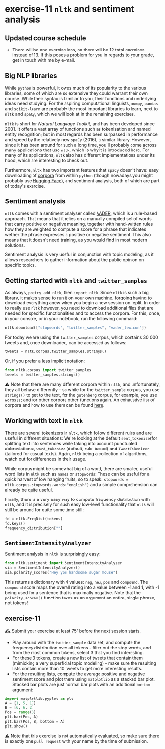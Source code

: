 

# exercise-11 `nltk` and sentiment analysis

## Updated course schedule

* There will be one exercise less, so there will be 12 total exercises instead of 13. If this poses a problem for you in regards to your grade, get in touch with me by e-mail.

## Big NLP libraries

While `python` is powerful, it owes much of its popularity to the various libraries, some of which are so extensive they could warrant their own course. While their syntax is familiar to you, their functions and underlying ideas need studying. For the aspiring computational linguists, `numpy`, `pandas` and `scikit-learn` are probably the most important libraries to learn, next to `nltk` and `spaCy`, which we will look at in the remaining exercises.

`nltk` is short for *Natural Language Toolkit*, and has been developed since 2001. It offers a vast array of functions such as tokenisation and named entity recognition; but in most regards has been surpassed in performance and speed by the relatively new `spaCy` (2016), a similar library. However, since it has been around for such a long time, you'll probably come across many applications that use `nltk`, which is why it is introduced here. For many of its applications, `nltk` also has different implementations under its hood, which are interesting to check out.

Furthermore, `nltk` has two important features that `spaCy` doesn't have: easy downloading of [corpora](http://www.nltk.org/nltk_data/) from within `python` (though nowadays you might probably use [Hugging Face](https://huggingface.co/datasets)), and sentiment analysis, both of which are part of today's exercise.

## Sentiment analysis 

`nltk` comes with a sentiment analyser called [VADER](https://github.com/cjhutto/vaderSentiment), which is a rule-based approach. That means that it relies on a manually compiled set of  words that carry positive or negative meaning, together with hand-written rules how they are weighted to compute a score for a phrase that indicates wether the phrase expresses a positive or negative sentiment. This also means that it doesn't need training, as you would find in most modern solutions.

Sentiment analysis is very useful in conjunction with topic modeling, as it allows researchers to gather information about the public opinion on specific topics.

## Getting started with `nltk` and `twitter_samples`

As always, `poetry add nltk`, then `import nltk`. Since `nltk` is such a big library, it makes sense to run it on your own machine, forgoing having to download everything anew when you begin a new session on replit. In order to really use `nltk` however, you need to download additional files that are needed for specific functionalities and to access the corpora. For this, once, in your console, or in your notebook, run the following command:

```python
nltk.download(["stopwords", "twitter_samples", "vader_lexicon"])
```

For today we are using the `twitter_samples` corpus, which contains 30 000 tweets and, once downloaded, can be accessed as follows:

```python
tweets = nltk.corpus.twitter_samples.strings()
```

Or, if you prefer a less implicit notation:

```python
from nltk.corpus import twitter_samples
tweets = twitter_samples.strings()
```

⚠️ Note that there are many different corpora within `nltk`, and unfortunately, they all behave differently - so while for the `twitter_sample` corpus, you use `strings()` to get to the text, for the `gutenberg` corpus, for example, you use `words()`; and for other corpora other functions again. An exhaustive list of corpora and how to use them can be found [here](http://www.nltk.org/howto/corpus.html).

## Working with text in `nltk`

There are several tokenizers in `nltk`, which follow different rules and are useful in different situations: We're looking at the default `sent_tokenize`(for splitting text into sentences while taking into account punctuated abbreviations), `word_tokenize` (default, rule-based) and `TweetTokenizer` (tailored for casual texts). Again, `nltk` being a collection of algorithms, watch out for differences in their usage.

While corpus might be somewhat big of a word, there are smaller, useful word lists in `nltk` such as `names` or `stopwords`: These can be useful for a quick harvest of low hanging fruits, so to speak: `stopwords = nltk.corpus.stopwords.words("english")` and a simple comprehension can already be quite useful.

Finally, there is a very easy way to compute frequency distribution with `nltk`, and it is precisely for such easy low-level functionality that `nltk` will still be around for quite some time still:

```python
fd = nltk.FreqDist(tokens)
fd.keys()
frequency_distribution[""]
```

## `SentimentIntensityAnalyzer`

Sentiment analysis in `nltk` is surprisingly easy:

```python
from nltk.sentiment import SentimentIntensityAnalyzer
sia = SentimentIntensityAnalyzer()
sia.polarity_scores("Hey you handsome sugar mouse")
```

This returns a dictionary with 4 values: `neg`, `neu`, `pos` and `compound`. The `compound` score maps the overall rating into a value between -1 and 1, with -1 being used for a sentence that is maximally negative. Note that the `polarity_scores()` function takes as an argument an entire, single phrase, not tokens!

## exercise-11

🕰 Submit your exercise at least 75' before the next session starts. 

* Play around with the `twitter_sample` data set, and compute the frequency distribution over all tokens - filter out the stop words, and from the most common tokens, select 3 that you find interesting.
* For these 3 tokens, create a new list of tweets that contain them (mimicking a very superficial topic modeling) - make sure the resulting lists contain more than 10 tweets to get more interesting results.
* For the resulting lists, compute the average positive and negative sentiment score and plot them using `matplotlib` as a stacked bar plot. Stacked bar plots are just normal bar plots with an additional `bottom` argument: 

```python
import matplotlib.pyplot as plt
A = [1, 5, 17]
B = [6, 6, 2]
Pos = range(3)
plt.bar(Pos, A)
plt.bar(Pos, B, bottom = A)
plt.show()
```

⚠️ Note that this exercise is not automatically evaluated, so make sure there is exactly one `pull request` with your name by the time of submission.

